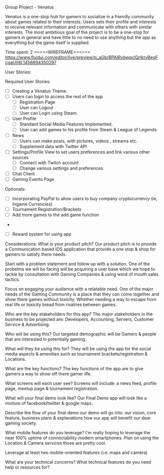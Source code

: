 Group Project - Venatus



Venatus is a one-stop hub for gamers to socialize in a friendly community about games related to their interests. Users sets their profile and interests to receive relevant information and communicate with others with similar interests. The most ambitious goal of the project is to be a one-stop for gamers in general and have little to no need to use anything but the app as everything but the game itself is supplied.

Time spent:  2
=====WIREFRAME======
https://www.fluidui.com/editor/live/preview/p_aGbrBPAIRvbwqcIQrlktvBeqFcgaU06l.1456894350297

User Stories:

Required User Stories:
- [ ] Creating a Venatus Theme.
 - [ ] Users can login to access the rest of the app
   - [ ] Registration Page
   - [ ] User can Logout 
   - [ ] User can Login using Steam.
 - [ ] User Profile
   - [ ] Standard Social Media Features Implemented.  
   - [ ] User can add games to his profile from Steam & League of Legends
 - [ ] News 
   - [ ] Users can make posts, with pictures, videos , streams etc.
   - [ ] Supplement data with Twitter API
 - [ ] Settings/Profile View to set users preferences and link various other sources
   - [ ] Connect with Twitch account
   - [ ] Change various settings and preferences
- [ ] Chat Client
- [ ] Gaming Events Page

Optionals:
- [ ] Incorporating PayPal to allow users to buy company cryptocurrency (ie, Ingame Currencies)
- [ ] Tournament Registration/Brackets
- [ ] Add more games to the add game function
- 
- [ ] Reward system for using app



Considerations: 
What is your product pitch?
Our product pitch is to provide a Communication based IOS application that provide a one stop & shop for gamers to satisfy there needs.

Start with a problem statement and follow up with a solution.
One of the probelms we will be facing will be acquiring a user base which we hope to tackle by consultation with Gaming Companies & using word of mouth sales tactics.

Focus on engaging your audience with a relatable need.
One of the major needs of the Gaming Community is a place that they can come together and show there games without toxicity. Whether needing a way to escape from real life or toxicity bread from rivalries between games.

Who are the key stakeholders for this app?
The major stakeholders in the business to be projected are: Developers, Accounting, Servers, Customer Service & Advertising.

Who will be using this?
Our targeted demographic will be Gamers & people that are interested in potentially gaming.

What will they be using this for?
They will be using the app for the social media aspects & amenities such as tournament brackets/registration & Locations.

What are the key functions?
The key functions of the app are to  give gamers a way to show off there gamer ilfe.

What screens will each user see?
Screens will include: a news feed, profile page, meetup page & tournament registration.

What will your final demo look like?
Our Final Demo app will look like a mixture of facebook/twitter & google maps.

Describe the flow of your final demo
our demo will go into: our vision, core feature,  business plans & explanations how our app will benefit our dear gaming society.

What mobile features do you leverage?
I'm really hoping to leverage the  near 100% uptime of connectability modern smartphones. Plan on using the Location & Camera services those are pretty cool.

Leverage at least two mobile-oriented features (i.e. maps and camera)


What are your technical concerns?
What technical features do you need help or resources for?


